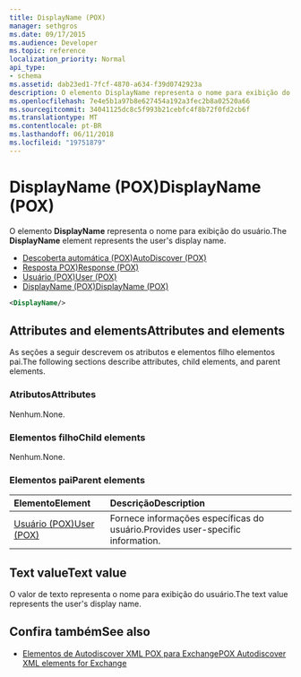 ```yaml
---
title: DisplayName (POX)
manager: sethgros
ms.date: 09/17/2015
ms.audience: Developer
ms.topic: reference
localization_priority: Normal
api_type:
- schema
ms.assetid: dab23ed1-7fcf-4870-a634-f39d0742923a
description: O elemento DisplayName representa o nome para exibição do usuário.
ms.openlocfilehash: 7e4e5b1a97b8e627454a192a3fec2b8a02520a66
ms.sourcegitcommit: 34041125dc8c5f993b21cebfc4f8b72f0fd2cb6f
ms.translationtype: MT
ms.contentlocale: pt-BR
ms.lasthandoff: 06/11/2018
ms.locfileid: "19751879"
---
```

# <a name="displayname-pox"></a><span data-ttu-id="38537-103">DisplayName (POX)</span><span class="sxs-lookup"><span data-stu-id="38537-103">DisplayName (POX)</span></span>

<span data-ttu-id="38537-104">O elemento **DisplayName** representa o nome para exibição do usuário.</span><span class="sxs-lookup"><span data-stu-id="38537-104">The **DisplayName** element represents the user's display name.</span></span> 
  
- [<span data-ttu-id="38537-105">Descoberta automática (POX)</span><span class="sxs-lookup"><span data-stu-id="38537-105">AutoDiscover (POX)</span></span>](autodiscover-pox.md) 
- [<span data-ttu-id="38537-106">Resposta POX)</span><span class="sxs-lookup"><span data-stu-id="38537-106">Response (POX)</span></span>](response-pox.md) 
- [<span data-ttu-id="38537-107">Usuário (POX)</span><span class="sxs-lookup"><span data-stu-id="38537-107">User (POX)</span></span>](user-pox.md) 
- [<span data-ttu-id="38537-108">DisplayName (POX)</span><span class="sxs-lookup"><span data-stu-id="38537-108">DisplayName (POX)</span></span>](displayname-pox.md)
  
```xml
<DisplayName/>
```

## <a name="attributes-and-elements"></a><span data-ttu-id="38537-109">Attributes and elements</span><span class="sxs-lookup"><span data-stu-id="38537-109">Attributes and elements</span></span>

<span data-ttu-id="38537-110">As seções a seguir descrevem os atributos e elementos filho elementos pai.</span><span class="sxs-lookup"><span data-stu-id="38537-110">The following sections describe attributes, child elements, and parent elements.</span></span>
  
### <a name="attributes"></a><span data-ttu-id="38537-111">Atributos</span><span class="sxs-lookup"><span data-stu-id="38537-111">Attributes</span></span>

<span data-ttu-id="38537-112">Nenhum.</span><span class="sxs-lookup"><span data-stu-id="38537-112">None.</span></span>
  
### <a name="child-elements"></a><span data-ttu-id="38537-113">Elementos filho</span><span class="sxs-lookup"><span data-stu-id="38537-113">Child elements</span></span>

<span data-ttu-id="38537-114">Nenhum.</span><span class="sxs-lookup"><span data-stu-id="38537-114">None.</span></span>
  
### <a name="parent-elements"></a><span data-ttu-id="38537-115">Elementos pai</span><span class="sxs-lookup"><span data-stu-id="38537-115">Parent elements</span></span>

|<span data-ttu-id="38537-116">**Elemento**</span><span class="sxs-lookup"><span data-stu-id="38537-116">**Element**</span></span>|<span data-ttu-id="38537-117">**Descrição**</span><span class="sxs-lookup"><span data-stu-id="38537-117">**Description**</span></span>|
|:-----|:-----|
|[<span data-ttu-id="38537-118">Usuário (POX)</span><span class="sxs-lookup"><span data-stu-id="38537-118">User (POX)</span></span>](user-pox.md) <br/> |<span data-ttu-id="38537-119">Fornece informações específicas do usuário.</span><span class="sxs-lookup"><span data-stu-id="38537-119">Provides user-specific information.</span></span>  <br/> |
   
## <a name="text-value"></a><span data-ttu-id="38537-120">Text value</span><span class="sxs-lookup"><span data-stu-id="38537-120">Text value</span></span>

<span data-ttu-id="38537-121">O valor de texto representa o nome para exibição do usuário.</span><span class="sxs-lookup"><span data-stu-id="38537-121">The text value represents the user's display name.</span></span>
  
## <a name="see-also"></a><span data-ttu-id="38537-122">Confira também</span><span class="sxs-lookup"><span data-stu-id="38537-122">See also</span></span>

- [<span data-ttu-id="38537-123">Elementos de Autodiscover XML POX para Exchange</span><span class="sxs-lookup"><span data-stu-id="38537-123">POX Autodiscover XML elements for Exchange</span></span>](pox-autodiscover-xml-elements-for-exchange.md)

